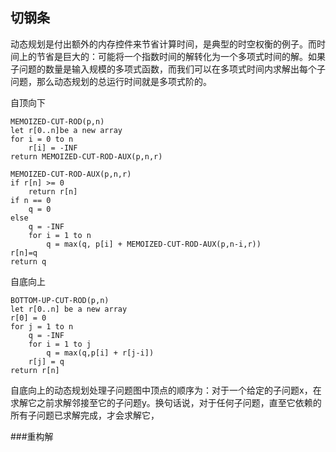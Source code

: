 ## 切钢条

动态规划是付出额外的内存控件来节省计算时间，是典型的时空权衡的例子。而时间上的节省是巨大的：可能将一个指数时间的解转化为一个多项式时间的解。如果子问题的数量是输入规模的多项式函数，而我们可以在多项式时间内求解出每个子问题，那么动态规划的总运行时间就是多项式阶的。

自顶向下
```
MEMOIZED-CUT-ROD(p,n)
let r[0..n]be a new array
for i = 0 to n
	r[i] = -INF
return MEMOIZED-CUT-ROD-AUX(p,n,r)

MEMOIZED-CUT-ROD-AUX(p,n,r)
if r[n] >= 0
	return r[n]
if n == 0
	q = 0
else 
	q = -INF
	for i = 1 to n
		q = max(q, p[i] + MEMOIZED-CUT-ROD-AUX(p,n-i,r))
r[n]=q
return q
```

自底向上
```
BOTTOM-UP-CUT-ROD(p,n)
let r[0..n] be a new array
r[0] = 0
for j = 1 to n
	q = -INF
	for i = 1 to j
		q = max(q,p[i] + r[j-i])
	r[j] = q
return r[n]
```

自底向上的动态规划处理子问题图中顶点的顺序为：对于一个给定的子问题x，在求解它之前求解邻接至它的子问题y。换句话说，对于任何子问题，直至它依赖的所有子问题已求解完成，才会求解它，

###重构解

